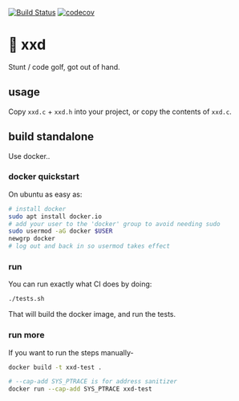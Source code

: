 [![Build Status](https://travis-ci.com/noahp/xxd.svg?branch=master)](https://travis-ci.com/noahp/xxd)
[![codecov](https://codecov.io/gh/noahp/xxd/branch/master/graph/badge.svg)](https://codecov.io/gh/noahp/xxd)

# 👻 xxd

Stunt / code golf, got out of hand.

## usage

Copy `xxd.c` + `xxd.h` into your project, or copy the contents of `xxd.c`.

## build standalone

Use docker..

### docker quickstart

On ubuntu as easy as:

```bash
# install docker
sudo apt install docker.io
# add your user to the 'docker' group to avoid needing sudo
sudo usermod -aG docker $USER
newgrp docker
# log out and back in so usermod takes effect
```

### run

You can run exactly what CI does by doing:

```bash
./tests.sh
```

That will build the docker image, and run the tests.

### run more

If you want to run the steps manually-

```bash
docker build -t xxd-test .

# --cap-add SYS_PTRACE is for address sanitizer
docker run --cap-add SYS_PTRACE xxd-test
```
